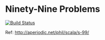 # Ninety-Nine Problems
[![Build Status](https://travis-ci.org/DreamN/99-Problems.svg?branch=master)](https://travis-ci.org/DreamN/99-Problems)


Ref: http://aperiodic.net/phil/scala/s-99/
